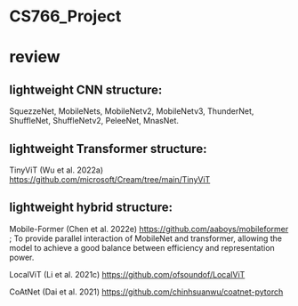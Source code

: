 # CS766_Project
# review
## lightweight CNN structure: 
SquezzeNet, MobileNets, MobileNetv2, MobileNetv3, ThunderNet, ShuffleNet, ShuffleNetv2, PeleeNet, MnasNet.

## lightweight Transformer structure: 
TinyViT (Wu et al. 2022a)
https://github.com/microsoft/Cream/tree/main/TinyViT

## lightweight hybrid structure: 
Mobile-Former (Chen et al. 2022e)
https://github.com/aaboys/mobileformer
; To provide parallel interaction of MobileNet and transformer, allowing the model to achieve a good balance between efficiency and representation power.

LocalViT (Li et al. 2021c)
https://github.com/ofsoundof/LocalViT

CoAtNet (Dai et al. 2021)
https://github.com/chinhsuanwu/coatnet-pytorch
